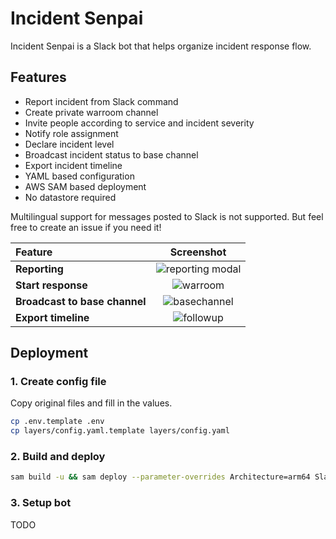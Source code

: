 # Incident Senpai

Incident Senpai is a Slack bot that helps organize incident response flow.  

## Features
- Report incident from Slack command
- Create private warroom channel 
- Invite people according to service and incident severity
- Notify role assignment
- Declare incident level
- Broadcast incident status to base channel
- Export incident timeline
- YAML based configuration
- AWS SAM based deployment
- No datastore required

Multilingual support for messages posted to Slack is not supported. But feel free to create an issue if you need it!

| Feature | Screenshot |
|:---|:---:|
| **Reporting** | ![reporting modal](https://github.com/todokr/incident-senpai/assets/2328540/8e222153-5a14-4e16-9f90-2369901f76c1) |
| **Start response** | ![warroom](https://github.com/todokr/incident-senpai/assets/2328540/aebf3c61-a3a6-483e-8171-fc98e90da15f) |
| **Broadcast to base channel** | ![basechannel](https://github.com/todokr/incident-senpai/assets/2328540/05c1c6c5-280e-4ea0-b1bc-563b43e69673) |
| **Export timeline** | ![followup](https://github.com/todokr/incident-senpai/assets/2328540/f2186082-8ce7-4d55-9449-3e02ce74b833) |

## Deployment

### 1. Create config file

Copy original files and fill in the values.

```bash
cp .env.template .env
cp layers/config.yaml.template layers/config.yaml
```

### 2. Build and deploy

```bash
sam build -u && sam deploy --parameter-overrides Architecture=arm64 SlackBotToken=$SLACK_BOT_TOKEN SlackSigningSecret=$SLACK_SIGNING_SECRET
```

### 3. Setup bot
TODO

